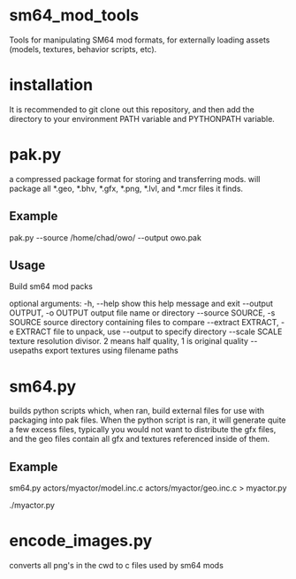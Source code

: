# sm64_mod_tools
Tools for manipulating SM64 mod formats, for externally loading assets (models, textures, behavior scripts, etc).

# installation
It is recommended to git clone out this repository, and then add the directory to your environment PATH variable and PYTHONPATH variable.

# pak.py
a compressed package format for storing and transferring mods.  will package all *.geo, *.bhv, *.gfx, *.png, *.lvl, and *.mcr files it finds.

## Example
pak.py --source /home/chad/owo/ --output owo.pak

## Usage
Build sm64 mod packs

optional arguments:
  -h, --help            show this help message and exit
  --output OUTPUT, -o OUTPUT
                        output file name or directory
  --source SOURCE, -s SOURCE
                        source directory containing files to compare
  --extract EXTRACT, -e EXTRACT
                        file to unpack, use --output to specify directory
  --scale SCALE         texture resolution divisor. 2 means half quality, 1 is
                        original quality
  --usepaths            export textures using filename paths


# sm64.py
builds python scripts which, when ran, build external files for use with packaging into pak files.  When the python script is ran, it  will generate quite a few excess files, typically you would not want to distribute the gfx files, and the geo files contain all gfx and textures referenced inside of them.

## Example

sm64.py actors/myactor/model.inc.c actors/myactor/geo.inc.c > myactor.py

./myactor.py

# encode_images.py
converts all png's in the cwd to c files used by sm64 mods

